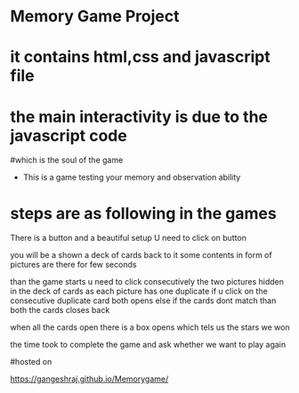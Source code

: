 # Memory Game Project

# it contains html,css and javascript file
# the main interactivity is due to the javascript code
#which is the soul of the game

* This is a game testing your memory and observation ability

# steps are as following in the games

There is a button and a beautiful setup U need to click on button

you will be a shown a deck of cards back to it some contents in form of pictures are there for few seconds

than the game starts u need to click consecutively the two pictures hidden in the deck of cards as each picture has one duplicate
if u click on the consecutive duplicate card both opens
else if the cards dont match than both the cards closes back

when all the cards open there is a box opens which tels us the stars we won

the time took to complete the game and ask whether we want to play again


#hosted on

https://gangeshraj.github.io/Memorygame/

